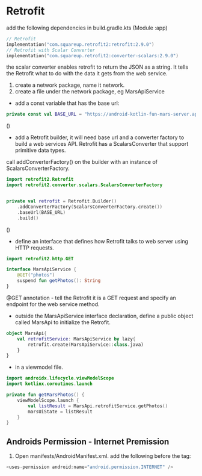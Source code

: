 # **Retrofit**

add the following dependencies in build.gradle.kts (Module :app)

```kotlin
// Retrofit 
implementation("com.squareup.retrofit2:retrofit:2.9.0")
// Retrofit with Scalar Converter
implementation("com.squareup.retrofit2:converter-scalars:2.9.0")
```

the scalar converter enables retrofit to return the JSON as a string. It tells the Retrofit what to do with the data it gets from the web service.

1. create a network package, name it network.
2. create a file under the network package, eg MarsApiService

* add a const variable that has the base url:

```kotlin
private const val BASE_URL = "https://android-kotlin-fun-mars-server.appspot.com"
```

()

* add a Retrofit builder, it will need base url and a converter factory to build a web services API. Retrofit has a ScalarsConverter that support primitive data types.

call addConverterFactory() on the builder with an instance of ScalarsConverterFactory.

```kotlin
import retrofit2.Retrofit
import retrofit2.converter.scalars.ScalarsConverterFactory


private val retrofit = Retrofit.Builder()
    .addConverterFactory(ScalarsConverterFactory.create())
    .baseUrl(BASE_URL)
    .build()
```

()

* define an interface that defines how Retrofit talks to web server using HTTP requests.

```kotlin
import retrofit2.http.GET

interface MarsApiService {
    @GET("photos")
    suspend fun getPhotos(): String
}
```

@GET annotation - tell the Retrofit it is a GET request and specify an endpoint for the web service method.

* outside the MarsApiService interface declaration, define a public object called MarsApi to initialize the Retrofit.

```kotlin
object MarsApi{
    val retrofitService: MarsApiService by lazy{
        retrofit.create(MarsApiService::class.java)
    }
}
```

* in a viewmodel file.

```kotlin
import androidx.lifecycle.viewModelScope
import kotlinx.coroutines.launch

private fun getMarsPhotos() {
    viewModelScope.launch {
        val listResult = MarsApi.retrofitService.getPhotos()
        marsUiState = listResult
    }
}
```

## Androids Permission - Internet Premission

1. Open  manifests/AndroidManifest.xml. add the following before the <application> tag:

```kotlin
<uses-permission android:name="android.permission.INTERNET" />
```
